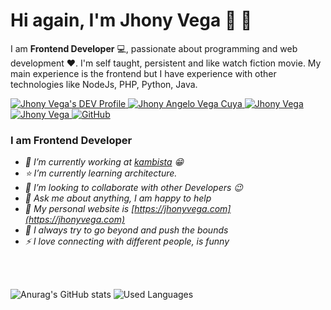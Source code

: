 # Hi again, I'm Jhony Vega 👨 👋

I am **Frontend Developer** 💻, passionate about programming and web development ♥️. I'm self taught, persistent and like watch fiction movie. 
My main experience is the frontend but I have experience with other technologies like NodeJs, PHP, Python, Java.
</br>

<a href="https://dev.to/jhony24">
  <img src="https://img.shields.io/badge/dev.to-0A0A0A?style=for-the-badge&logo=dev.to&logoColor=white" alt="Jhony Vega's DEV Profile">
</a>
<a href="https://www.linkedin.com/in/jhony-vega/">
  <img src="https://img.shields.io/badge/LinkedIn-0077B5?style=for-the-badge&logo=linkedin&logoColor=white" alt="Jhony Angelo Vega Cuya">
</a>
<a href="https://twitter.com/JhonyV01">
  <img src="https://img.shields.io/badge/Twitter-1DA1F2?style=for-the-badge&logo=twitter&logoColor=white" alt="Jhony Vega" >
</a>
<a href="https://mail.google.com/mail/?view=cm&fs=1&tf=1&to=jhonyvegacuya24@gmail.com" target="_blank">
  <img src="https://img.shields.io/badge/Gmail-D14836?style=for-the-badge&logo=gmail&logoColor=white" alt="Jhony Vega" >
</a>
<a href="https://jhonyvega.com" target="_blank">
  <img alt="GitHub" src="https://img.shields.io/badge/github%20-%23121011.svg?&style=for-the-badge&logo=github&logoColor=white" alt="Portfolio" />
</a>

### I am Frontend Developer
- *🔭 I’m currently working at [kambista](https://kambista.com/) :grin:*
- *⭐ I’m currently learning architecture.*
- *👯 I’m looking to collaborate with other Developers :wink:*
- *💬 Ask me about anything, I am happy to help*
- *🎵 My personal website is [https://jhonyvega.com](https://jhonyvega.com)*
- *🧗 I always try to go beyond and push the bounds*
- *⚡ I love connecting with different people, is funny*

</br>
</br>

![Anurag's GitHub stats](https://github-readme-stats.vercel.app/api?username=jhony-24&show_icons=true&layout=compact&theme=dark)
![Used Languages](https://github-readme-stats-eight-theta.vercel.app/api/top-langs/?username=jhony-24&layout=compact&langs_count=8&theme=dark)

